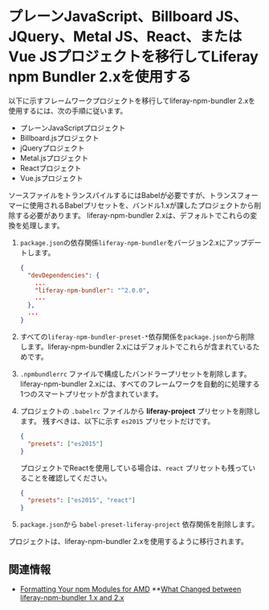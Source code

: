 # プレーンJavaScript、Billboard JS、JQuery、Metal JS、React、またはVue JSプロジェクトを移行してLiferay npm Bundler 2.xを使用する

以下に示すフレームワークプロジェクトを移行してliferay-npm-bundler 2.xを使用するには、次の手順に従います。

* プレーンJavaScriptプロジェクト
* Billboard.jsプロジェクト
* jQueryプロジェクト
* Metal.jsプロジェクト
* Reactプロジェクト
* Vue.jsプロジェクト

ソースファイルをトランスパイルするにはBabelが必要ですが、トランスフォーマーに使用されるBabelプリセットを、バンドル1.xが課したプロジェクトから削除する必要があります。 liferay-npm-bundler 2.xは、デフォルトでこれらの変換を処理します。

1. `package.json`の依存関係`liferay-npm-bundler`をバージョン2.xにアップデートします。

    ```json
    {
      "devDependencies": {
        ...
        "liferay-npm-bundler": "^2.0.0",
        ...
      },
      ...
    }
    ```

1. すべての`liferay-npm-bundler-preset-*`依存関係を`package.json`から削除します。liferay-npm-bundler 2.xにはデフォルトでこれらが含まれているためです。
1. `.npmbundlerrc` ファイルで構成したバンドラープリセットを削除します。 liferay-npm-bundler 2.xには、すべてのフレームワークを自動的に処理する1つのスマートプリセットが含まれています。
1. プロジェクトの `.babelrc` ファイルから **liferay-project** プリセットを削除します。 残すべきは、以下に示す `es2015` プリセットだけです。

    ```json
    {
      "presets": ["es2015"]
    }
    ```

    プロジェクトでReactを使用している場合は、`react` プリセットも残っていることを確認してください。

    ```json    
    {
      "presets": ["es2015", "react"]
    }
    ```

1. `package.json`から `babel-preset-liferay-project` 依存関係を削除します。

プロジェクトは、liferay-npm-bundler 2.xを使用するように移行されます。

## 関連情報

* [Formatting Your npm Modules for AMD](../how-the-bundler-formats-js-modules.md) <!-- **\[Using the NPMResolver API in Your Portlets\](/docs/7-2/frameworks/-/knowledge_base/f/using-the-npmresolver-api-in-your-portlets) TODO: Update link-->**[What Changed between liferay-npm-bundler 1.x and 2.x](../changes-between-bundler-1.x-and-2.x.md)
